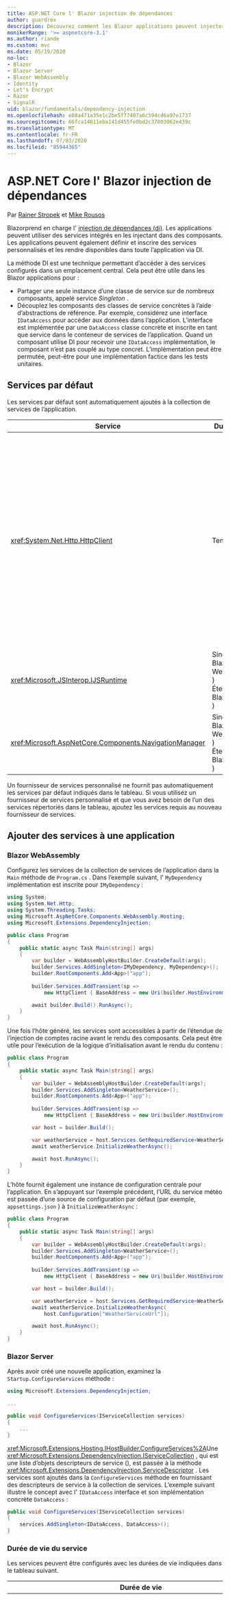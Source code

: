 ```yaml
---
title: ASP.NET Core l' Blazor injection de dépendances
author: guardrex
description: Découvrez comment les Blazor applications peuvent injecter des services dans des composants.
monikerRange: '>= aspnetcore-3.1'
ms.author: riande
ms.custom: mvc
ms.date: 05/19/2020
no-loc:
- Blazor
- Blazor Server
- Blazor WebAssembly
- Identity
- Let's Encrypt
- Razor
- SignalR
uid: blazor/fundamentals/dependency-injection
ms.openlocfilehash: e88a471a35e1c2be5f77407a6c594cd6a97e1737
ms.sourcegitcommit: 66fca14611eba141d455fe0bd2c37803062e439c
ms.translationtype: MT
ms.contentlocale: fr-FR
ms.lasthandoff: 07/03/2020
ms.locfileid: "85944365"
---
```

# <a name="aspnet-core-blazor-dependency-injection"></a>ASP.NET Core l' Blazor injection de dépendances

Par [Rainer Stropek](https://www.timecockpit.com) et [Mike Rousos](https://github.com/mjrousos)

Blazorprend en charge l' [injection de dépendances (di)](xref:fundamentals/dependency-injection). Les applications peuvent utiliser des services intégrés en les injectant dans des composants. Les applications peuvent également définir et inscrire des services personnalisés et les rendre disponibles dans toute l’application via DI.

La méthode DI est une technique permettant d’accéder à des services configurés dans un emplacement central. Cela peut être utile dans les Blazor applications pour :

* Partager une seule instance d’une classe de service sur de nombreux composants, appelé service *Singleton* .
* Découplez les composants des classes de service concrètes à l’aide d’abstractions de référence. Par exemple, considérez une interface `IDataAccess` pour accéder aux données dans l’application. L’interface est implémentée par une `DataAccess` classe concrète et inscrite en tant que service dans le conteneur de services de l’application. Quand un composant utilise DI pour recevoir une `IDataAccess` implémentation, le composant n’est pas couplé au type concret. L’implémentation peut être permutée, peut-être pour une implémentation factice dans les tests unitaires.

## <a name="default-services"></a>Services par défaut

Les services par défaut sont automatiquement ajoutés à la collection de services de l’application.

| Service | Durée de vie | Description |
| ------- | -------- | ----------- |
| <xref:System.Net.Http.HttpClient> | Temporaire | Fournit des méthodes pour envoyer des requêtes HTTP et recevoir des réponses HTTP d’une ressource identifiée par un URI.<br><br>L’instance de <xref:System.Net.Http.HttpClient> dans une Blazor WebAssembly application utilise le navigateur pour gérer le trafic HTTP en arrière-plan.<br><br>Blazor Serverpar défaut, les applications n’incluent pas une <xref:System.Net.Http.HttpClient> configuration en tant que service. Fournissez un <xref:System.Net.Http.HttpClient> à une Blazor Server application.<br><br>Pour plus d’informations, consultez <xref:blazor/call-web-api>. |
| <xref:Microsoft.JSInterop.IJSRuntime> | Singleton ( Blazor WebAssembly )<br>Étendu ( Blazor Server ) | Représente une instance d’un Runtime JavaScript dans laquelle les appels JavaScript sont distribués. Pour plus d’informations, consultez <xref:blazor/call-javascript-from-dotnet>. |
| <xref:Microsoft.AspNetCore.Components.NavigationManager> | Singleton ( Blazor WebAssembly )<br>Étendu ( Blazor Server ) | Contient des assistances pour l’utilisation des URI et de l’état de navigation. Pour plus d’informations, consultez [URI et assistance de l’état de navigation](xref:blazor/fundamentals/routing#uri-and-navigation-state-helpers). |

Un fournisseur de services personnalisé ne fournit pas automatiquement les services par défaut indiqués dans le tableau. Si vous utilisez un fournisseur de services personnalisé et que vous avez besoin de l’un des services répertoriés dans le tableau, ajoutez les services requis au nouveau fournisseur de services.

## <a name="add-services-to-an-app"></a>Ajouter des services à une application

### Blazor WebAssembly

Configurez les services de la collection de services de l’application dans la `Main` méthode de `Program.cs` . Dans l’exemple suivant, l' `MyDependency` implémentation est inscrite pour `IMyDependency` :

```csharp
using System;
using System.Net.Http;
using System.Threading.Tasks;
using Microsoft.AspNetCore.Components.WebAssembly.Hosting;
using Microsoft.Extensions.DependencyInjection;

public class Program
{
    public static async Task Main(string[] args)
    {
        var builder = WebAssemblyHostBuilder.CreateDefault(args);
        builder.Services.AddSingleton<IMyDependency, MyDependency>();
        builder.RootComponents.Add<App>("app");
        
        builder.Services.AddTransient(sp => 
            new HttpClient { BaseAddress = new Uri(builder.HostEnvironment.BaseAddress) });

        await builder.Build().RunAsync();
    }
}
```

Une fois l’hôte généré, les services sont accessibles à partir de l’étendue de l’injection de comptes racine avant le rendu des composants. Cela peut être utile pour l’exécution de la logique d’initialisation avant le rendu du contenu :

```csharp
public class Program
{
    public static async Task Main(string[] args)
    {
        var builder = WebAssemblyHostBuilder.CreateDefault(args);
        builder.Services.AddSingleton<WeatherService>();
        builder.RootComponents.Add<App>("app");
        
        builder.Services.AddTransient(sp => 
            new HttpClient { BaseAddress = new Uri(builder.HostEnvironment.BaseAddress) });

        var host = builder.Build();

        var weatherService = host.Services.GetRequiredService<WeatherService>();
        await weatherService.InitializeWeatherAsync();

        await host.RunAsync();
    }
}
```

L’hôte fournit également une instance de configuration centrale pour l’application. En s’appuyant sur l’exemple précédent, l’URL du service météo est passée d’une source de configuration par défaut (par exemple, `appsettings.json` ) à `InitializeWeatherAsync` :

```csharp
public class Program
{
    public static async Task Main(string[] args)
    {
        var builder = WebAssemblyHostBuilder.CreateDefault(args);
        builder.Services.AddSingleton<WeatherService>();
        builder.RootComponents.Add<App>("app");
        
        builder.Services.AddTransient(sp => 
            new HttpClient { BaseAddress = new Uri(builder.HostEnvironment.BaseAddress) });

        var host = builder.Build();

        var weatherService = host.Services.GetRequiredService<WeatherService>();
        await weatherService.InitializeWeatherAsync(
            host.Configuration["WeatherServiceUrl"]);

        await host.RunAsync();
    }
}
```

### Blazor Server

Après avoir créé une nouvelle application, examinez la `Startup.ConfigureServices` méthode :

```csharp
using Microsoft.Extensions.DependencyInjection;

...

public void ConfigureServices(IServiceCollection services)
{
    ...
}
```

<xref:Microsoft.Extensions.Hosting.IHostBuilder.ConfigureServices%2A>Une <xref:Microsoft.Extensions.DependencyInjection.IServiceCollection> , qui est une liste d’objets descripteurs de service (), est passée à la méthode <xref:Microsoft.Extensions.DependencyInjection.ServiceDescriptor> . Les services sont ajoutés dans la `ConfigureServices` méthode en fournissant des descripteurs de service à la collection de services. L’exemple suivant illustre le concept avec l' `IDataAccess` interface et son implémentation concrète `DataAccess` :

```csharp
public void ConfigureServices(IServiceCollection services)
{
    services.AddSingleton<IDataAccess, DataAccess>();
}
```

### <a name="service-lifetime"></a>Durée de vie du service

Les services peuvent être configurés avec les durées de vie indiquées dans le tableau suivant.

| Durée de vie | Description |
| -------- | ----------- |
| <xref:Microsoft.Extensions.DependencyInjection.ServiceDescriptor.Scoped%2A> | Blazor WebAssemblyles applications n’ont pas actuellement de concept d’étendues DI. `Scoped`-les services inscrits se comportent comme des `Singleton` services. Toutefois, le Blazor Server modèle d’hébergement prend en charge la `Scoped` durée de vie. Dans Blazor Server les applications, l’inscription d’un service étendu est limitée à la *connexion*. Pour cette raison, il est préférable d’utiliser les services délimités pour les services qui doivent être étendus à l’utilisateur actuel, même si l’objectif actuel est d’exécuter côté client dans le navigateur. |
| <xref:Microsoft.Extensions.DependencyInjection.ServiceDescriptor.Singleton%2A> | DI crée une *seule instance* du service. Tous les composants qui requièrent un `Singleton` service reçoivent une instance du même service. |
| <xref:Microsoft.Extensions.DependencyInjection.ServiceDescriptor.Transient%2A> | Chaque fois qu’un composant obtient une instance d’un `Transient` service à partir du conteneur de service, il reçoit une *nouvelle instance* du service. |

Le système DI est basé sur le système DI dans ASP.NET Core. Pour plus d’informations, consultez <xref:fundamentals/dependency-injection>.

## <a name="request-a-service-in-a-component"></a>Demander un service dans un composant

Une fois les services ajoutés à la collection de services, injectez les services dans les composants à l’aide de la directive [ \@ Inject](xref:mvc/views/razor#inject) Razor . [`@inject`](xref:mvc/views/razor#inject)a deux paramètres :

* Type : type du service à injecter.
* Propriété : nom de la propriété qui reçoit le service d’application injecté. La propriété ne nécessite pas de création manuelle. Le compilateur crée la propriété.

Pour plus d’informations, consultez <xref:mvc/views/dependency-injection>.

Utilisez plusieurs [`@inject`](xref:mvc/views/razor#inject) instructions pour injecter différents services.

L’exemple suivant montre comment utiliser [`@inject`](xref:mvc/views/razor#inject) . Le service qui implémente `Services.IDataAccess` est injecté dans la propriété du composant `DataRepository` . Notez la manière dont le code utilise uniquement l' `IDataAccess` abstraction :

[!code-razor[](dependency-injection/samples_snapshot/3.x/CustomerList.razor?highlight=2-3,20)]

En interne, la propriété générée ( `DataRepository` ) utilise l' [`[Inject]`](xref:Microsoft.AspNetCore.Components.InjectAttribute) attribut. En règle générale, cet attribut n’est pas utilisé directement. Si une classe de base est requise pour les composants et les propriétés injectées sont également requises pour la classe de base, ajoutez manuellement l' [`[Inject]`](xref:Microsoft.AspNetCore.Components.InjectAttribute) attribut :

```csharp
using Microsoft.AspNetCore.Components;

public class ComponentBase : IComponent
{
    [Inject]
    protected IDataAccess DataRepository { get; set; }

    ...
}
```

Dans les composants dérivés de la classe de base, la [`@inject`](xref:mvc/views/razor#inject) directive n’est pas obligatoire. Le <xref:Microsoft.AspNetCore.Components.InjectAttribute> de la classe de base est suffisant :

```razor
@page "/demo"
@inherits ComponentBase

<h1>Demo Component</h1>
```

## <a name="use-di-in-services"></a>Utiliser DI dans les services

Les services complexes peuvent nécessiter des services supplémentaires. Dans l’exemple précédent, `DataAccess` peut nécessiter le <xref:System.Net.Http.HttpClient> service par défaut. [`@inject`](xref:mvc/views/razor#inject)(ou l' [`[Inject]`](xref:Microsoft.AspNetCore.Components.InjectAttribute) attribut) n’est pas disponible pour une utilisation dans les services. L' *injection de constructeur* doit être utilisée à la place. Les services requis sont ajoutés en ajoutant des paramètres au constructeur du service. Lorsque DI crée le service, il reconnaît les services dont il a besoin dans le constructeur et les fournit en conséquence. Dans l’exemple suivant, le constructeur reçoit un <xref:System.Net.Http.HttpClient> via di. <xref:System.Net.Http.HttpClient>est un service par défaut.

```csharp
public class DataAccess : IDataAccess
{
    public DataAccess(HttpClient client)
    {
        ...
    }
}
```

Conditions préalables pour l’injection de constructeur :

* Un constructeur doit exister dont les arguments peuvent tous être remplis par DI. Les paramètres supplémentaires non couverts par DI sont autorisés s’ils spécifient des valeurs par défaut.
* Le constructeur applicable doit être `public` .
* Un constructeur applicable doit exister. En cas d’ambiguïté, DI lève une exception.

## <a name="utility-base-component-classes-to-manage-a-di-scope"></a>Classes de composants de base de l’utilitaire pour gérer une étendue DI

Dans ASP.NET Core applications, les services délimités sont généralement étendus à la requête actuelle. Une fois la demande terminée, tous les services délimités ou temporaires sont supprimés par le système DI. Dans Blazor Server les applications, l’étendue de la demande est valable pendant la durée de la connexion cliente, ce qui peut entraîner des services transitoires et de portée bien plus longs que prévu. Dans les Blazor WebAssembly applications, les services inscrits avec une durée de vie limitée sont traités comme des singletons, de sorte qu’ils vivent plus longtemps que les services étendus dans les applications de ASP.net Core standard.

> [!NOTE]
> Pour détecter les services transitoires distants dans une application, consultez la section détecter les services temporaires à usage [temporaire](#detect-transient-disposables) .

Une approche qui limite la durée de vie d’un service dans Blazor les applications est l’utilisation du <xref:Microsoft.AspNetCore.Components.OwningComponentBase> type. <xref:Microsoft.AspNetCore.Components.OwningComponentBase>est un type abstrait dérivé de <xref:Microsoft.AspNetCore.Components.ComponentBase> qui crée une étendue di correspondant à la durée de vie du composant. À l’aide de cette étendue, il est possible d’utiliser l’injection de services avec une durée de vie limitée et de les faire vivre aussi longtemps que le composant. Lorsque le composant est détruit, les services du fournisseur de services étendus du composant sont également supprimés. Cela peut être utile pour les services qui :

* Doit être réutilisé dans un composant, car la durée de vie temporaire n’est pas appropriée.
* Ne doit pas être partagé entre les composants, car la durée de vie Singleton n’est pas appropriée.

Deux versions du <xref:Microsoft.AspNetCore.Components.OwningComponentBase> type sont disponibles :

* <xref:Microsoft.AspNetCore.Components.OwningComponentBase>est un enfant abstrait et jetable du <xref:Microsoft.AspNetCore.Components.ComponentBase> type avec une propriété protégée <xref:Microsoft.AspNetCore.Components.OwningComponentBase.ScopedServices> de type <xref:System.IServiceProvider> . Ce fournisseur peut être utilisé pour résoudre les services dont la portée est limitée à la durée de vie du composant.

  Les services d’injection de services injectés dans le composant à l’aide de [`@inject`](xref:mvc/views/razor#inject) ou l' [`[Inject]`](xref:Microsoft.AspNetCore.Components.InjectAttribute) attribut ne sont pas créés dans l’étendue du composant. Pour utiliser l’étendue du composant, les services doivent être résolus à l’aide <xref:Microsoft.Extensions.DependencyInjection.ServiceProviderServiceExtensions.GetRequiredService%2A> de ou de <xref:System.IServiceProvider.GetService%2A> . Les dépendances de tous les services résolus à l’aide du <xref:Microsoft.AspNetCore.Components.OwningComponentBase.ScopedServices> fournisseur sont fournies à partir de cette même étendue.

  ```razor
  @page "/preferences"
  @using Microsoft.Extensions.DependencyInjection
  @inherits OwningComponentBase

  <h1>User (@UserService.Name)</h1>

  <ul>
      @foreach (var setting in SettingService.GetSettings())
      {
          <li>@setting.SettingName: @setting.SettingValue</li>
      }
  </ul>

  @code {
      private IUserService UserService { get; set; }
      private ISettingService SettingService { get; set; }

      protected override void OnInitialized()
      {
          UserService = ScopedServices.GetRequiredService<IUserService>();
          SettingService = ScopedServices.GetRequiredService<ISettingService>();
      }
  }
  ```

* <xref:Microsoft.AspNetCore.Components.OwningComponentBase%601>dérive de <xref:Microsoft.AspNetCore.Components.OwningComponentBase> et ajoute une <xref:Microsoft.AspNetCore.Components.OwningComponentBase%601.Service%2A> propriété qui retourne une instance de `T` à partir du fournisseur di étendu. Ce type est un moyen pratique d’accéder aux services délimités sans utiliser une instance de <xref:System.IServiceProvider> lorsqu’un service principal est requis par l’application à partir du conteneur di à l’aide de l’étendue du composant. La <xref:Microsoft.AspNetCore.Components.OwningComponentBase.ScopedServices> propriété est disponible. par conséquent, l’application peut récupérer des services d’autres types, si nécessaire.

  ```razor
  @page "/users"
  @attribute [Authorize]
  @inherits OwningComponentBase<AppDbContext>

  <h1>Users (@Service.Users.Count())</h1>

  <ul>
      @foreach (var user in Service.Users)
      {
          <li>@user.UserName</li>
      }
  </ul>
  ```

## <a name="use-of-entity-framework-dbcontext-from-di"></a>Utilisation de l’Entity Framework DbContext à partir de DI

Un type de service commun à récupérer à partir de DI dans Web Apps est Entity Framework les objets (EF) <xref:Microsoft.EntityFrameworkCore.DbContext> . L’inscription des services EF à l’aide de <xref:Microsoft.Extensions.DependencyInjection.EntityFrameworkServiceCollectionExtensions.AddDbContext%2A> ajoute en <xref:Microsoft.EntityFrameworkCore.DbContext> tant que service étendu par défaut. L’inscription en tant que service étendu peut entraîner des problèmes dans Blazor les applications, car elle entraîne une <xref:Microsoft.EntityFrameworkCore.DbContext> longue durée de vie des instances et leur partage sur l’ensemble de l’application. <xref:Microsoft.EntityFrameworkCore.DbContext>n’est pas thread-safe et ne doit pas être utilisé simultanément.

Selon l’application, l’utilisation <xref:Microsoft.AspNetCore.Components.OwningComponentBase> de pour limiter l’étendue d’un <xref:Microsoft.EntityFrameworkCore.DbContext> à un seul composant *peut* résoudre le problème. Si un composant n’utilise pas <xref:Microsoft.EntityFrameworkCore.DbContext> en parallèle, le fait de dériver le composant de <xref:Microsoft.AspNetCore.Components.OwningComponentBase> et de récupérer le <xref:Microsoft.EntityFrameworkCore.DbContext> de <xref:Microsoft.AspNetCore.Components.OwningComponentBase.ScopedServices> est suffisant, car il garantit que :

* Les composants distincts ne partagent pas un <xref:Microsoft.EntityFrameworkCore.DbContext> .
* La <xref:Microsoft.EntityFrameworkCore.DbContext> fonction vit uniquement tant que le composant en dépend.

Si un seul composant peut utiliser un <xref:Microsoft.EntityFrameworkCore.DbContext> en même temps (par exemple, chaque fois qu’un utilisateur sélectionne un bouton), même l’utilisation de <xref:Microsoft.AspNetCore.Components.OwningComponentBase> n’évite pas les problèmes liés à des opérations EF simultanées. Dans ce cas, utilisez un différent <xref:Microsoft.EntityFrameworkCore.DbContext> pour chaque opération EF logique. Utilisez l’une des approches suivantes :

* Créez <xref:Microsoft.EntityFrameworkCore.DbContext> directement à l’aide de <xref:Microsoft.EntityFrameworkCore.DbContextOptions%601> comme argument, qui peut être récupéré à partir de di et est thread-safe.

    ```razor
    @page "/example"
    @inject DbContextOptions<AppDbContext> DbContextOptions

    <ul>
        @foreach (var item in data)
        {
            <li>@item</li>
        }
    </ul>

    <button @onclick="LoadData">Load Data</button>

    @code {
        private List<string> data = new List<string>();

        private async Task LoadData()
        {
            data = await GetAsync();
            StateHasChanged();
        }

        public async Task<List<string>> GetAsync()
        {
            using (var context = new AppDbContext(DbContextOptions))
            {
                return await context.Products.Select(p => p.Name).ToListAsync();
            }
        }
    }
    ```

* Inscrivez le <xref:Microsoft.EntityFrameworkCore.DbContext> dans le conteneur de service avec une durée de vie transitoire :
  * Lors de l’inscription du contexte, utilisez <xref:Microsoft.OData.ServiceLifetime.Transient?displayProperty=nameWithType> . La <xref:Microsoft.Extensions.DependencyInjection.EntityFrameworkServiceCollectionExtensions.AddDbContext%2A> méthode d’extension accepte deux paramètres facultatifs de type <xref:Microsoft.Extensions.DependencyInjection.ServiceLifetime> . Pour utiliser cette approche, seul le `contextLifetime` paramètre doit être <xref:Microsoft.OData.ServiceLifetime.Transient?displayProperty=nameWithType> . `optionsLifetime`peut conserver sa valeur par défaut <xref:Microsoft.OData.ServiceLifetime.Scoped?displayProperty=nameWithType> .

    ```csharp
    services.AddDbContext<AppDbContext>(options =>
         options.UseSqlServer(Configuration.GetConnectionString("DefaultConnection")),
         ServiceLifetime.Transient);
    ```  

  * Le temporaire <xref:Microsoft.EntityFrameworkCore.DbContext> peut être injecté comme normal (à l’aide de [`@inject`](xref:mvc/views/razor#inject) ) dans des composants qui n’exécuteront pas plusieurs opérations EF en parallèle. Ceux qui peuvent exécuter plusieurs opérations EF simultanément peuvent demander <xref:Microsoft.EntityFrameworkCore.DbContext> des objets distincts pour chaque opération parallèle à l’aide de <xref:Microsoft.Extensions.DependencyInjection.ServiceProviderServiceExtensions.GetRequiredService%2A> .

    ```razor
    @page "/example"
    @using Microsoft.Extensions.DependencyInjection
    @inject IServiceProvider ServiceProvider

    <ul>
        @foreach (var item in data)
        {
            <li>@item</li>
        }
    </ul>

    <button @onclick="LoadData">Load Data</button>

    @code {
        private List<string> data = new List<string>();

        private async Task LoadData()
        {
            data = await GetAsync();
            StateHasChanged();
        }

        public async Task<List<string>> GetAsync()
        {
            using (var context = ServiceProvider.GetRequiredService<AppDbContext>())
            {
                return await context.Products.Select(p => p.Name).ToListAsync();
            }
        }
    }
    ```

## <a name="detect-transient-disposables"></a>Détecter les supprimables temporaires

Les exemples suivants montrent comment détecter des services transitoires jetables dans une application qui doit utiliser <xref:Microsoft.AspNetCore.Components.OwningComponentBase> . Pour plus d’informations, consultez la section [classes du composant de base de l’utilitaire pour gérer une étendue de l’injection de](#utility-base-component-classes-to-manage-a-di-scope) données.

### Blazor WebAssembly

`DetectIncorrectUsagesOfTransientDisposables.cs`:

[!code-csharp[](dependency-injection/samples_snapshot/3.x/transient-disposables/DetectIncorrectUsagesOfTransientDisposables-wasm.cs)]

Le `TransientDisposable` dans l’exemple suivant est détecté ( `Program.cs` ) :

[!code-csharp[](dependency-injection/samples_snapshot/3.x/transient-disposables/wasm-program.cs?highlight=6,9,17,22-25)]

### Blazor Server

`DetectIncorrectUsagesOfTransientDisposables.cs`:

[!code-csharp[](dependency-injection/samples_snapshot/3.x/transient-disposables/DetectIncorrectUsagesOfTransientDisposables-server.cs)]

`Program`:

[!code-csharp[](dependency-injection/samples_snapshot/3.x/transient-disposables/server-program.cs?highlight=3)]

Le `TransientDependency` dans l’exemple suivant est détecté ( `Startup.cs` ) :

[!code-csharp[](dependency-injection/samples_snapshot/3.x/transient-disposables/server-startup.cs?highlight=6-8,11-32)]

## <a name="additional-resources"></a>Ressources supplémentaires

* <xref:fundamentals/dependency-injection>
* [`IDisposable`conseils pour les instances temporaires et partagées](xref:fundamentals/dependency-injection#idisposable-guidance-for-transient-and-shared-instances)
* <xref:mvc/views/dependency-injection>
